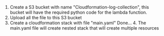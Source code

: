 1. Create a S3 bucket with name "Cloudformation-log-collection", this bucket will have the required python code for the lambda function.
2. Upload all the file to this S3 bucket
3. Create a cloudformation stack with file "main.yaml"
   Done...
   4. The main.yaml file will create nested stack that will create multiple resources
      
